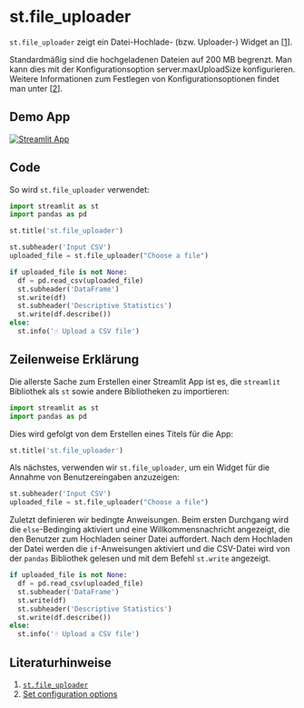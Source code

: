 # st.file_uploader

`st.file_uploader` zeigt ein Datei-Hochlade- (bzw. Uploader-) Widget an [[1](https://docs.streamlit.io/library/api-reference/widgets/st.file_uploader)].

Standardmäßig sind die hochgeladenen Dateien auf 200 MB begrenzt. Man kann dies mit der Konfigurationsoption server.maxUploadSize konfigurieren. Weitere Informationen zum Festlegen von Konfigurationsoptionen findet man unter [[2](https://docs.streamlit.io/library/advanced-features/configuration#set-configuration-options)].

## Demo App

[![Streamlit App](https://static.streamlit.io/badges/streamlit_badge_black_white.svg)](https://share.streamlit.io/dataprofessor/st.file_uploader/)

## Code
So wird `st.file_uploader` verwendet:
```python
import streamlit as st
import pandas as pd

st.title('st.file_uploader')

st.subheader('Input CSV')
uploaded_file = st.file_uploader("Choose a file")

if uploaded_file is not None:
  df = pd.read_csv(uploaded_file)
  st.subheader('DataFrame')
  st.write(df)
  st.subheader('Descriptive Statistics')
  st.write(df.describe())
else:
  st.info('☝️ Upload a CSV file')
```

## Zeilenweise Erklärung
Die allerste Sache zum Erstellen einer Streamlit App ist es, die `streamlit` Bibliothek als `st` sowie andere Bibliotheken zu importieren:
```python
import streamlit as st
import pandas as pd
```

Dies wird gefolgt von dem Erstellen eines Titels für die App:
```python
st.title('st.file_uploader')
```

Als nächstes, verwenden wir `st.file_uploader`, um ein Widget für die Annahme von Benutzereingaben anzuzeigen:
```python
st.subheader('Input CSV')
uploaded_file = st.file_uploader("Choose a file")
```

Zuletzt definieren wir bedingte Anweisungen. Beim ersten Durchgang wird die `else`-Bedinging aktiviert und eine Willkommensnachricht angezeigt, die den Benutzer zum Hochladen seiner Datei auffordert. Nach dem Hochladen der Datei werden die `if`-Anweisungen aktiviert und die CSV-Datei wird von der `pandas` Bibliothek gelesen und mit dem Befehl `st.write` angezeigt.

```python
if uploaded_file is not None:
  df = pd.read_csv(uploaded_file)
  st.subheader('DataFrame')
  st.write(df)
  st.subheader('Descriptive Statistics')
  st.write(df.describe())
else:
  st.info('☝️ Upload a CSV file')
```

## Literaturhinweise
1. [`st.file_uploader`](https://docs.streamlit.io/library/api-reference/widgets/st.file_uploader)
2. [Set configuration options](https://docs.streamlit.io/library/advanced-features/configuration#set-configuration-options)
